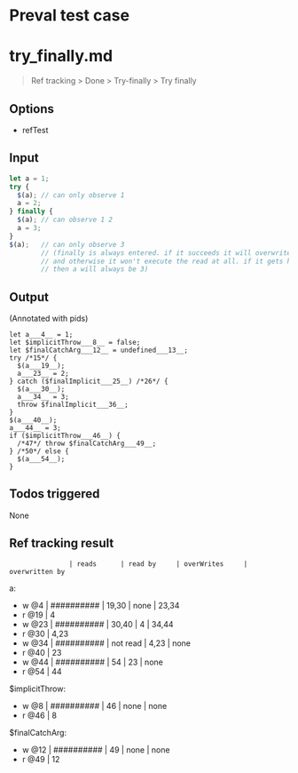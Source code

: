 # Preval test case

# try_finally.md

> Ref tracking > Done > Try-finally > Try finally

## Options

- refTest

## Input

`````js filename=intro
let a = 1;
try {
  $(a); // can only observe 1
  a = 2;
} finally {
  $(a); // can observe 1 2 
  a = 3;
}
$(a);   // can only observe 3
        // (finally is always entered. if it succeeds it will overwrite a
        // and otherwise it won't execute the read at all. if it gets here
        // then a will always be 3)
`````


## Output

(Annotated with pids)

`````filename=intro
let a___4__ = 1;
let $implicitThrow___8__ = false;
let $finalCatchArg___12__ = undefined___13__;
try /*15*/ {
  $(a___19__);
  a___23__ = 2;
} catch ($finalImplicit___25__) /*26*/ {
  $(a___30__);
  a___34__ = 3;
  throw $finalImplicit___36__;
}
$(a___40__);
a___44__ = 3;
if ($implicitThrow___46__) {
  /*47*/ throw $finalCatchArg___49__;
} /*50*/ else {
  $(a___54__);
}
`````


## Todos triggered


None


## Ref tracking result


                   | reads      | read by     | overWrites     | overwritten by
a:
  - w @4       | ########## | 19,30       | none           | 23,34
  - r @19      | 4
  - w @23      | ########## | 30,40       | 4              | 34,44
  - r @30      | 4,23
  - w @34      | ########## | not read    | 4,23           | none
  - r @40      | 23
  - w @44      | ########## | 54          | 23             | none
  - r @54      | 44

$implicitThrow:
  - w @8           | ########## | 46          | none           | none
  - r @46          | 8

$finalCatchArg:
  - w @12          | ########## | 49          | none           | none
  - r @49          | 12
